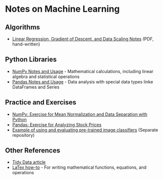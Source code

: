 # Notes on Machine Learning

## Algorithms
- [Linear Regression, Gradient of Descent, and Data Scaling Notes](https://github.com/morinoko/machine_learning_notes/blob/master/ML_1_Linear_Regression.pdf) (PDF, hand-written)

## Python Libraries
- [NumPy Notes and Usage](https://github.com/morinoko/machine_learning_notes/blob/master/Numpy%20Introduction.ipynb) - Mathematical calculations, including linear algebra and statistical operations
- [Pandas Notes and Usage](https://github.com/morinoko/machine_learning_notes/blob/master/Pandas%20Introduction.ipynb) - Data analysis with special data types linke DataFrames and Series

## Practice and Exercises
- [NumPy: Exercise for Mean Normalization and Data Separation with Python](https://github.com/morinoko/machine_learning_notes/blob/master/Mean%20Normalization%20and%20Data%20Separation%20with%20NumPy.ipynb)
- [Pandas: Exercise for Analyzing Stock Prices](https://github.com/morinoko/machine_learning_notes/blob/master/Statistics%20from%20Stock%20Data%20with%20Pandas.ipynb)
- [Example of using and evaluating pre-trained image classifiers](https://github.com/morinoko/python-pretrained-image-classifier-example) (Separate repository)

## Other References
- [Tidy Data article](https://cran.r-project.org/web/packages/tidyr/vignettes/tidy-data.html)
- [LaTex how-to](https://www.latex-tutorial.com/tutorials/amsmath/) - For writing mathematical functions, equations, and operations
